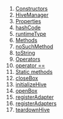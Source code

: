 1.  [Constructors](./HiveManager-class#constructors.md)
2.  [HiveManager](./HiveManager/HiveManager.md)
3.  [Properties](./HiveManager-class#instance-properties.md)
4.  [hashCode](https://api.flutter.dev/flutter/dart-core/Object/hashCode.html)
5.  [runtimeType](https://api.flutter.dev/flutter/dart-core/Object/runtimeType.html)
6.  [Methods](./HiveManager-class#instance-methods.md)
7.  [noSuchMethod](https://api.flutter.dev/flutter/dart-core/Object/noSuchMethod.html)
8.  [toString](https://api.flutter.dev/flutter/dart-core/Object/toString.html)
9.  [Operators](./HiveManager-class#operators.md)
10. [operator
    ==](https://api.flutter.dev/flutter/dart-core/Object/operator_equals.html)
11. [Static
    methods](./HiveManager-class#static-methods.md)
12. [closeBox](./HiveManager/closeBox.md)
13. [initializeHive](./HiveManager/initializeHive.md)
14. [openBox](./HiveManager/openBox.md)
15. [registerAdapter](./HiveManager/registerAdapter.md)
16. [registerAdapters](./HiveManager/registerAdapters.md)
17. [teardownHive](./HiveManager/teardownHive.md)
